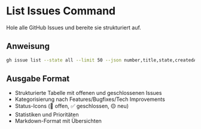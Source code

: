 # List Issues Command

Hole alle GitHub Issues und bereite sie strukturiert auf.

## Anweisung
```bash
gh issue list --state all --limit 50 --json number,title,state,createdAt,updatedAt,labels
```

## Ausgabe Format
- Strukturierte Tabelle mit offenen und geschlossenen Issues
- Kategorisierung nach Features/Bugfixes/Tech Improvements  
- Status-Icons (🔴 offen, ✅ geschlossen, 🟡 neu)
- Statistiken und Prioritäten
- Markdown-Format mit Übersichten